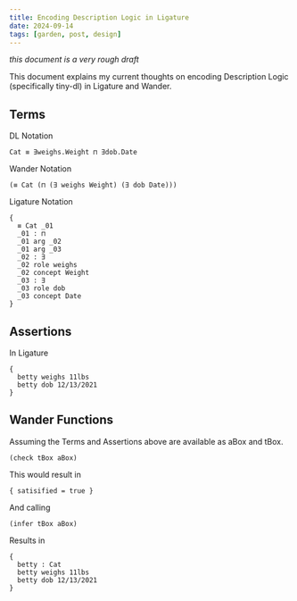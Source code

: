 ```yaml
---
title: Encoding Description Logic in Ligature
date: 2024-09-14
tags: [garden, post, design]
---
```


*this document is a very rough draft*

This document explains my current thoughts on encoding Description Logic (specifically tiny-dl) in Ligature and Wander.

## Terms

DL Notation

```
Cat ≡ ∃weighs.Weight ⊓ ∃dob.Date
```

Wander Notation

```
(≡ Cat (⊓ (∃ weighs Weight) (∃ dob Date)))
```

Ligature Notation

```
{
  ≡ Cat _01
  _01 : ⊓
  _01 arg _02
  _01 arg _03
  _02 : ∃
  _02 role weighs
  _02 concept Weight
  _03 : ∃
  _03 role dob
  _03 concept Date
}
```

## Assertions

In Ligature

```
{
  betty weighs 11lbs
  betty dob 12/13/2021
}
```

## Wander Functions

Assuming the Terms and Assertions above are available as aBox and tBox.

```
(check tBox aBox)
```

This would result in 

```
{ satisified = true }
```

And calling

```
(infer tBox aBox)
```

Results in

```
{
  betty : Cat
  betty weighs 11lbs
  betty dob 12/13/2021
}
```
